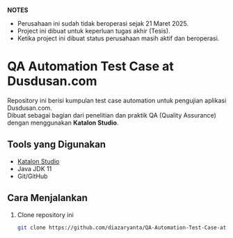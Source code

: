 **NOTES**

- Perusahaan ini sudah tidak beroperasi sejak 21 Maret 2025.
- Project ini dibuat untuk keperluan tugas akhir (Tesis).
- Ketika project ini dibuat status perusahaan masih aktif dan beroperasi.

# QA Automation Test Case at Dusdusan.com

Repository ini berisi kumpulan test case automation untuk pengujian aplikasi Dusdusan.com.  
Dibuat sebagai bagian dari penelitian dan praktik QA (Quality Assurance) dengan menggunakan **Katalon Studio**.

## Tools yang Digunakan
- [Katalon Studio](https://katalon.com/)
- Java JDK 11
- Git/GitHub

## Cara Menjalankan
1. Clone repository ini  
   ```bash
   git clone https://github.com/diazaryanta/QA-Automation-Test-Case-at-Dusdusan.com.git
